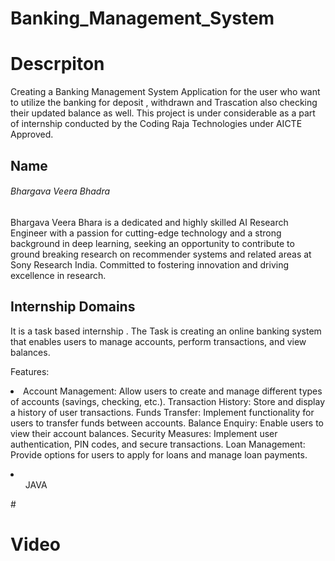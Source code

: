 # Banking_Management_System

<h1>Descrpiton </h1>
Creating a Banking Management System Application for the user who want to utilize the banking for deposit , withdrawn and Trascation also checking their updated balance as well. This project is under considerable as a part of internship conducted by the Coding Raja Technologies  under AICTE Approved.

<h2>Name  </h2> <h6>Bhargava Veera Bhadra</h6> 

<p>Bhargava Veera Bhara is a dedicated and highly skilled AI Research Engineer with a passion for cutting-edge technology and a strong background in deep learning, seeking an opportunity to contribute to ground breaking research on recommender systems and related areas at Sony Research India. Committed to fostering innovation and driving excellence in research.</p>

<h2>Internship Domains </h2>

<p>It is a task based internship . The Task is creating an online banking system that enables users to manage accounts, perform transactions, and view balances.
<p>Features:</p>
<li>Account Management: Allow users to create and manage different types of accounts (savings, checking, etc.).
Transaction History: Store and display a history of user transactions.
Funds Transfer: Implement functionality for users to transfer funds between accounts.
Balance Enquiry: Enable users to view their account balances.
Security Measures: Implement user authentication, PIN codes, and secure transactions.
Loan Management: Provide options for users to apply for loans and manage loan payments.</li></p>
<li>
<ul>JAVA</ul>
</li>
#<h1>Video</h1>
